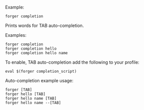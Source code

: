 Example:

    forger completion

Prints words for TAB auto-completion.

Examples:

    forger completion
    forger completion hello
    forger completion hello name

To enable, TAB auto-completion add the following to your profile:

    eval $(forger completion_script)

Auto-completion example usage:

    forger [TAB]
    forger hello [TAB]
    forger hello name [TAB]
    forger hello name --[TAB]
